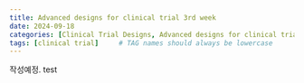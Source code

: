 ```yaml
---
title: Advanced designs for clinical trial 3rd week
date: 2024-09-18
categories: [Clinical Trial Designs, Advanced designs for clinical trial]
tags: [clinical trial]     # TAG names should always be lowercase
---
```


작성예정. test